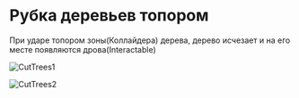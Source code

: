 # Рубка деревьев топором

При ударе топором зоны(Коллайдера) дерева, дерево исчезает и на его месте появляются дрова(Interactable)

![CutTrees1](https://github.com/Picjavard/VRPlayerPackage/assets/27041046/144b5a72-bd7b-4eb2-9448-b63370ff2838)

![CutTrees2](https://github.com/Picjavard/VRPlayerPackage/assets/27041046/3c126434-4aa3-4993-ba28-80235294b002)

